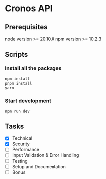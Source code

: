 # Cronos API

## Prerequisites

node version >= 20.10.0
npm version >= 10.2.3

## Scripts

### Install all the packages

```bash
npm install
pnpm install
yarn
```

### Start development

```bash
npm run dev
```

## Tasks

- [x] Technical
- [x] Security
- [ ] Performance
- [ ] Input Validation & Error Handling
- [ ] Testing
- [ ] Setup and Documentation
- [ ] Bonus
